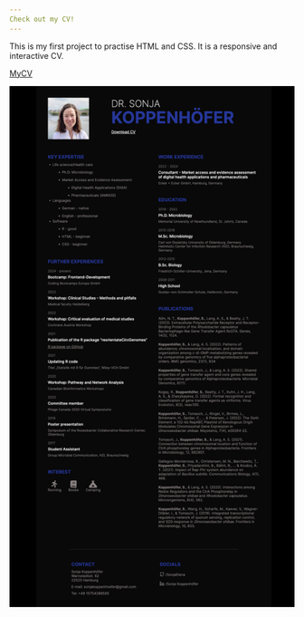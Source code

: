 ```yaml
---
Check out my CV!
---
```


This is my first project to practise HTML and CSS.
It is a responsive and interactive CV.

[MyCV](CV_SonjaKoppenhoefer.pdf)

![CV preview](CV_SonjaKoppenhoefer.png)
